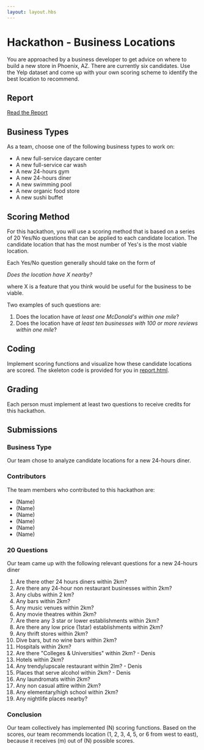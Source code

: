 ```yaml
---
layout: layout.hbs
---
```


# Hackathon - Business Locations

You are approached by a business developer to get advice on where to build a
new store in Phoenix, AZ. There are currently six candidates. Use the Yelp
dataset and come up with your own scoring scheme to identify the best location
to recommend.

## Report

[Read the Report](report.html)

## Business Types
As a team, choose one of the following business types to work on:

- A new full-service daycare center
- A new full-service car wash
- A new 24-hours gym
- A new 24-hours diner
- A new swimming pool
- A new organic food store
- A new sushi buffet

## Scoring Method

For this hackathon, you will use a scoring method that is based on a series of
20 Yes/No questions that can be applied to each candidate location. The candidate
location that has the most number of Yes's is the most viable location.

Each Yes/No question generally should take on the form of

  _Does the location have X nearby?_

where X is a feature that you think would be useful for the business to be viable.

Two examples of such questions are:
1. Does the location have _at least one McDonald's within one mile_?
1. Does the location have _at least ten businesses with 100 or more reviews within one mile_?

## Coding

Implement scoring functions and visualize how these candidate locations are
scored. The skeleton code is provided for you in [report.html](report.html).

## Grading

Each person must implement at least two questions to receive credits for this
hackathon.

## Submissions

### Business Type

Our team chose to analyze candidate locations for a new 24-hours diner.

### Contributors

The team members who contributed to this hackathon are:

- (Name)
- (Name)
- (Name)
- (Name)
- (Name)
- (Name)

### 20 Questions

Our team came up with the following relevant questions for a new 24-hours diner

1. Are there other 24 hours diners within 2km?
2. Are there any 24-hour non restaurant businesses within 2km?
3. Any clubs within 2 km?
4. Any bars within 2km?
5. Any music venues within 2km?
6. Any movie theatres within 2km?
7. Are there any 3 star or lower establishments within 2km?
9. Are there any low price (1star) establishments within 2km?
10. Any thrift stores within 2km?
11. Dive bars, but no wine bars within 2km?
12. Hospitals within 2km? 
13. Are there "Colleges & Universities" within 2km? - Denis
14. Hotels within 2km?
15. Any trendy/upscale restaurant within 2lm? - Denis
16. Places that serve alcohol within 2km? - Denis
17. Any laundromats within 2km?
18. Any non casual attire within 2km?
19. Any elementary/high school within 2km?
20. Any nightlife places nearby?


### Conclusion

Our team collectively has implemented (N) scoring functions. Based on
the scores, our team recommends location (1, 2, 3, 4, 5, or 6 from west to east),
because it receives (m) out of (N) possible scores.
